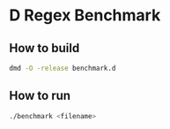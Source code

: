 # D Regex Benchmark

## How to build

```sh
dmd -O -release benchmark.d
```

## How to run

```sh
./benchmark <filename>
```
